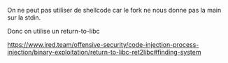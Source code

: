 On ne peut pas utiliser de shellcode car le fork ne nous donne pas la main sur la stdin.

Donc on utilise un return-to-libc

https://www.ired.team/offensive-security/code-injection-process-injection/binary-exploitation/return-to-libc-ret2libc#finding-system